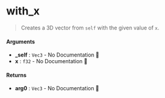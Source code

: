 # with\_x

>  Creates a 3D vector from `self` with the given value of `x`.

#### Arguments

- **\_self** : `Vec3` \- No Documentation 🚧
- **x** : `f32` \- No Documentation 🚧

#### Returns

- **arg0** : `Vec3` \- No Documentation 🚧
